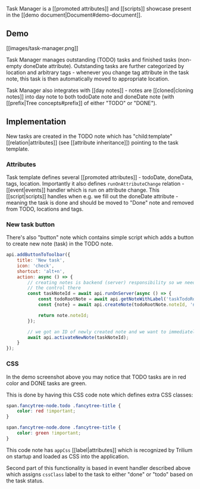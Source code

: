 Task Manager is a [[promoted attributes]] and [[scripts]] showcase present in the [[demo document|Document#demo-document]].

## Demo
[[images/task-manager.png]]

Task Manager manages outstanding (TODO) tasks and finished tasks (non-empty doneDate attribute). Outstanding tasks are further categorized by location and arbitrary tags - whenever you change tag attribute in the task note, this task is then automatically moved to appropriate location.

Task Manager also integrates with [[day notes]] - notes are [[cloned|cloning notes]] into day note to both todoDate note and doneDate note (with [[prefix|Tree concepts#prefix]] of either "TODO" or "DONE").

## Implementation

New tasks are created in the TODO note which has "child:template" [[relation|attributes]] (see [[attribute inheritance]]) pointing to the task template.

### Attributes

Task template defines several [[promoted attributes]] - todoDate, doneData, tags, location. Importantly it also defines `runOnAttributeChange` relation - [[event|events]] handler which is run on attribute change. This [[script|scripts]] handles when e.g. we fill out the doneDate attribute - meaning the task is done and should be moved to "Done" note and removed from TODO, locations and tags.

### New task button

There's also "button" note which contains simple script which adds a button to create new note (task) in the TODO note.

```javascript
api.addButtonToToolbar({
    title: 'New task',
    icon: 'check',
    shortcut: 'alt+n',
    action: async () => {
        // creating notes is backend (server) responsibility so we need to pass
        // the control there
        const taskNoteId = await api.runOnServer(async () => {
            const todoRootNote = await api.getNoteWithLabel('taskTodoRoot');
            const {note} = await api.createNote(todoRootNote.noteId, 'new task', '');

            return note.noteId;
        });

        // we got an ID of newly created note and we want to immediatelly display it
        await api.activateNewNote(taskNoteId);
    }
});
```

### CSS

In the demo screenshot above you may notice that TODO tasks are in red color and DONE tasks are green.

This is done by having this CSS code note which defines extra CSS classes:

```CSS
span.fancytree-node.todo .fancytree-title {
    color: red !important;
}

span.fancytree-node.done .fancytree-title {
    color: green !important;
}
```

This code note has `appCss` [[label|attributes]] which is recognized by Trilium on startup and loaded as CSS into the application.

Second part of this functionality is based in event handler described above which assigns `cssClass` label to the task to either "done" or "todo" based on the task status.